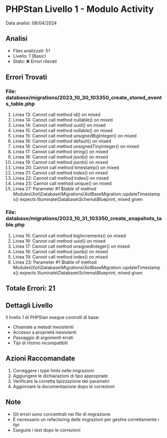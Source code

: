 # PHPStan Livello 1 - Modulo Activity

Data analisi: 08/04/2024

## Analisi
- Files analizzati: 51
- Livello: 1 (Basic)
- Stato: ❌ Errori rilevati

## Errori Trovati
### File: database/migrations/2023_10_30_103350_create_stored_events_table.php
1. Linea 13: Cannot call method id() on mixed
2. Linea 14: Cannot call method nullable() on mixed
3. Linea 14: Cannot call method uuid() on mixed
4. Linea 15: Cannot call method nullable() on mixed
5. Linea 15: Cannot call method unsignedBigInteger() on mixed
6. Linea 16: Cannot call method default() on mixed
7. Linea 16: Cannot call method unsignedTinyInteger() on mixed
8. Linea 17: Cannot call method string() on mixed
9. Linea 18: Cannot call method jsonb() on mixed
10. Linea 19: Cannot call method jsonb() on mixed
11. Linea 20: Cannot call method timestamp() on mixed
12. Linea 21: Cannot call method index() on mixed
13. Linea 22: Cannot call method index() on mixed
14. Linea 23: Cannot call method unique() on mixed
15. Linea 27: Parameter #1 $table of method Modules\Xot\Database\Migrations\XotBaseMigration::updateTimestamps() expects Illuminate\Database\Schema\Blueprint, mixed given

### File: database/migrations/2023_10_31_103350_create_snapshots_table.php
1. Linea 15: Cannot call method bigIncrements() on mixed
2. Linea 16: Cannot call method uuid() on mixed
3. Linea 17: Cannot call method unsignedInteger() on mixed
4. Linea 18: Cannot call method jsonb() on mixed
5. Linea 19: Cannot call method index() on mixed
6. Linea 23: Parameter #1 $table of method Modules\Xot\Database\Migrations\XotBaseMigration::updateTimestamps() expects Illuminate\Database\Schema\Blueprint, mixed given

## Totale Errori: 21

## Dettagli Livello
Il livello 1 di PHPStan esegue controlli di base:
- Chiamate a metodi inesistenti
- Accesso a proprietà inesistenti
- Passaggio di argomenti errati
- Tipi di ritorno incompatibili

## Azioni Raccomandate
1. Correggere i type hints nelle migrazioni
2. Aggiungere le dichiarazioni di tipo appropriate
3. Verificare la corretta tipizzazione dei parametri
4. Aggiornare la documentazione dopo le correzioni

## Note
- Gli errori sono concentrati nei file di migrazione
- È necessario un refactoring delle migrazioni per gestire correttamente i tipi
- Eseguire i test dopo le correzioni 